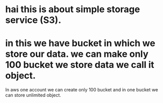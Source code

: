 
# hai this is about simple storage service (S3).
# in this we have bucket in which we store our data. we can make only 100 bucket we store data we call it object.
In aws one account we can create only 100 bucket and in one bucket we can store unlimited  object.

